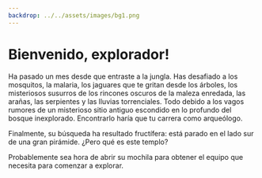 ```yaml
---
backdrop: ../../assets/images/bg1.png
---
```


# Bienvenido, explorador!

Ha pasado un mes desde que entraste a la jungla. Has desafiado a los mosquitos, la malaria, los jaguares que te gritan desde los árboles, los misteriosos susurros de los rincones oscuros de la maleza enredada, las arañas, las serpientes y las lluvias torrenciales. Todo debido a los vagos rumores de un misterioso sitio antiguo escondido en lo profundo del bosque inexplorado. Encontrarlo haría que tu carrera como arqueólogo.

Finalmente, su búsqueda ha resultado fructífera: está parado en el lado sur de una gran pirámide. ¿Pero qué es este templo?

Probablemente sea hora de abrir su mochila para obtener el equipo que necesita para comenzar a explorar.

<Page url="habitaciones/1" instructions="" action="Abrelo" condition="none" />
